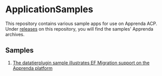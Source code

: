 # ApplicationSamples

This repository contains various sample apps for use on Apprenda ACP. Under [releases](../../releases) on this repository, you will find the samples' Apprenda archives.

## Samples
1. [The datatierplugin sample illustrates EF Migration support on the Apprenda platform](/datatierplugin/)
